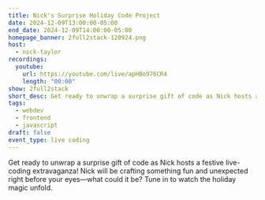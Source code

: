 ```yaml
---
title: Nick's Surprise Holiday Code Project
date: 2024-12-09T13:00:00-05:00
end_date: 2024-12-09T14:00:00-05:00
homepage_banner: 2full2stack-120924.png
host:
  - nick-taylor
recordings:
  youtube:
    url: https://youtube.com/live/apHBo976CR4
    length: "00:00"
show: 2full2stack
short_desc: Get ready to unwrap a surprise gift of code as Nick hosts a festive live-coding extravaganza! Nick will be crafting something fun and unexpected right before your eyes—what could it be? Tune in to watch the holiday magic unfold.
tags:
  - webdev
  - frontend
  - javascript
draft: false
event_type: live coding
---
```


Get ready to unwrap a surprise gift of code as Nick hosts a festive live-coding extravaganza! Nick will be crafting something fun and unexpected right before your eyes—what could it be? Tune in to watch the holiday magic unfold.
